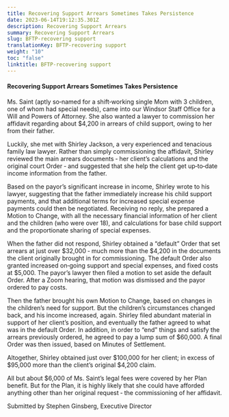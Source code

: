 ```yaml
---
title: Recovering Support Arrears Sometimes Takes Persistence
date: 2023-06-14T19:12:35.301Z
description: Recovering Support Arrears
summary: Recovering Support Arrears
slug: BFTP-recovering support
translationKey: BFTP-recovering support
weight: "10"
toc: "false"
linktitle: BFTP-recovering support
---
```

#### Recovering Support Arrears Sometimes Takes Persistence

Ms. Saint (aptly so‐named for a shift‐working single Mom with 3 children, one of whom had special needs), came into our Windsor Staff Office for a Will and Powers of Attorney. She also wanted a lawyer to commission her affidavit regarding about $4,200 in arrears of child support, owing to her from their father.

Luckily, she met with Shirley Jackson, a very experienced and tenacious family law lawyer. Rather than simply commissioning the affidavit, Shirley reviewed the main arrears documents ‐ her client’s calculations and the original court Order ‐ and suggested that she help the client get up‐to‐date income information from the father.

Based on the payor’s significant increase in income, Shirley wrote to his lawyer, suggesting that the father immediately increase his child support payments, and that additional terms for increased special expense payments could then be negotiated. Receiving no reply, she prepared a Motion to Change, with all the necessary financial information of her client and the children (who were over 18), and calculations for base child support and the proportionate sharing of special expenses.

When the father did not respond, Shirley obtained a “default” Order that set arrears at just over $32,000 ‐ much more than the $4,200 in the documents the client originally brought in for commissioning. The default Order also granted increased on‐going support and special expenses, and fixed costs at $5,000. The payor’s lawyer then filed a motion to set aside the default Order. After a Zoom hearing, that motion was dismissed and the payor ordered to pay costs.

Then the father brought his own Motion to Change, based on changes in the children’s need for support. But the children’s circumstances changed back, and his income increased, again. Shirley filed abundant material in support of her client’s position, and eventually the father agreed to what was in the default Order. In addition, in order to “end” things and satisfy the arrears previously ordered, he agreed to pay a lump sum of $60,000. A final Order was then issued, based on Minutes of Settlement.

Altogether, Shirley obtained just over $100,000 for her client; in excess of $95,000 more than the client’s original $4,200 claim.

All but about $6,000 of Ms. Saint’s legal fees were covered by her Plan benefit. But for the Plan, it is highly likely that she could have afforded anything other than her original request ‐ the commissioning of her affidavit.

Submitted by Stephen Ginsberg,
Executive Director
